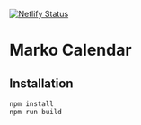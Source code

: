 [![Netlify Status](https://api.netlify.com/api/v1/badges/7507bfb1-33a8-4262-8d5c-aa5ed7be97cd/deploy-status)](https://app.netlify.com/sites/marko-calendar/deploys)

# Marko Calendar

## Installation

```
npm install
npm run build
```
